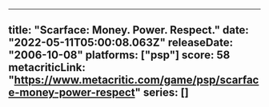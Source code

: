 
---
title: "Scarface: Money. Power. Respect."
date: "2022-05-11T05:00:08.063Z"
releaseDate: "2006-10-08"
platforms: ["psp"]
score: 58
metacriticLink: "https://www.metacritic.com/game/psp/scarface-money-power-respect"
series: []
---
